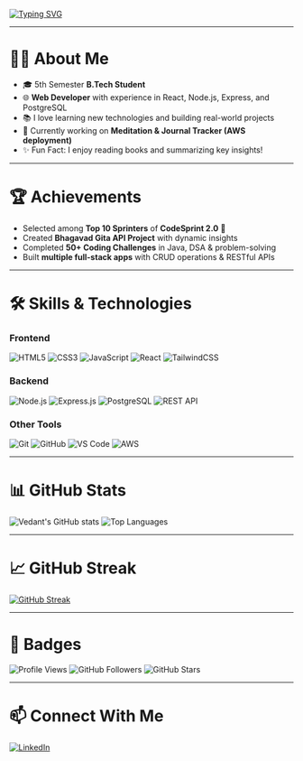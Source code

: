 <!-- Typing Animation -->
[![Typing SVG](https://readme-typing-svg.demolab.com?font=Fira+Code&size=26&pause=1000&color=F75C7E&width=600&lines=Hi+%F0%9F%91%8B+I'm+Vedant!;Web+Developer+%7C+B.Tech+Student;Learning+React%2C+Node.js%2C+and+AI)](https://git.io/typing-svg)

---

# 👨‍💻 About Me
- 🎓 5th Semester **B.Tech Student**
- 🌐 **Web Developer** with experience in React, Node.js, Express, and PostgreSQL
- 📚 I love learning new technologies and building real-world projects
- 🧘 Currently working on **Meditation & Journal Tracker (AWS deployment)**
- ✨ Fun Fact: I enjoy reading books and summarizing key insights!

---

# 🏆 Achievements
- Selected among **Top 10 Sprinters** of **CodeSprint 2.0** 🚀
- Created **Bhagavad Gita API Project** with dynamic insights
- Completed **50+ Coding Challenges** in Java, DSA & problem-solving
- Built **multiple full-stack apps** with CRUD operations & RESTful APIs

---

# 🛠️ Skills & Technologies
### **Frontend**
![HTML5](https://img.shields.io/badge/HTML5-E34F26?style=for-the-badge&logo=html5&logoColor=white)
![CSS3](https://img.shields.io/badge/CSS3-1572B6?style=for-the-badge&logo=css3&logoColor=white)
![JavaScript](https://img.shields.io/badge/JavaScript-F7DF1E?style=for-the-badge&logo=javascript&logoColor=black)
![React](https://img.shields.io/badge/React-20232A?style=for-the-badge&logo=react&logoColor=61DAFB)
![TailwindCSS](https://img.shields.io/badge/Tailwind_CSS-38B2AC?style=for-the-badge&logo=tailwind-css&logoColor=white)

### **Backend**
![Node.js](https://img.shields.io/badge/Node.js-339933?style=for-the-badge&logo=node.js&logoColor=white)
![Express.js](https://img.shields.io/badge/Express.js-000000?style=for-the-badge&logo=express&logoColor=white)
![PostgreSQL](https://img.shields.io/badge/PostgreSQL-336791?style=for-the-badge&logo=postgresql&logoColor=white)
![REST API](https://img.shields.io/badge/REST-02569B?style=for-the-badge&logo=rest&logoColor=white)

### **Other Tools**
![Git](https://img.shields.io/badge/GIT-E44C30?style=for-the-badge&logo=git&logoColor=white)
![GitHub](https://img.shields.io/badge/GitHub-181717?style=for-the-badge&logo=github&logoColor=white)
![VS Code](https://img.shields.io/badge/VS_Code-0078D4?style=for-the-badge&logo=visual%20studio%20code&logoColor=white)
![AWS](https://img.shields.io/badge/AWS-232F3E?style=for-the-badge&logo=amazon-aws&logoColor=white)

---

# 📊 GitHub Stats
![Vedant's GitHub stats](https://github-readme-stats.vercel.app/api?username=Ved-nt&show_icons=true&theme=radical&cache_seconds=3600)
![Top Languages](https://github-readme-stats.vercel.app/api/top-langs/?username=Ved-nt&layout=compact&theme=radical&cache_seconds=3600)

---

# 📈 GitHub Streak
[![GitHub Streak](https://streak-stats.demolab.com/?user=Ved-nt&theme=radical&hide_border=false&cache_seconds=3600)](https://git.io/streak-stats)

---

# 🌟 Badges
![Profile Views](https://komarev.com/ghpvc/?username=Ved-nt&label=Profile%20Views&color=ff69b4&style=for-the-badge)
![GitHub Followers](https://img.shields.io/github/followers/Ved-nt?label=Followers&style=for-the-badge)
![GitHub Stars](https://img.shields.io/github/stars/Ved-nt?label=Stars&style=for-the-badge)

---

# 📫 Connect With Me
[![LinkedIn](https://img.shields.io/badge/LinkedIn-0077B5?style=for-the-badge&logo=linkedin&logoColor=white)](https://www.linkedin.com/in/vedant-sharma-919a172a6/)


